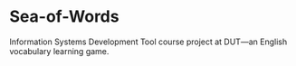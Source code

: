 # Sea-of-Words
Information Systems Development Tool course project at DUT—an English vocabulary learning game.
